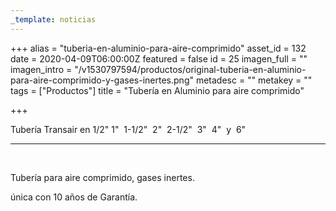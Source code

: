```yaml
---
_template: noticias
---
```






+++
alias = "tuberia-en-aluminio-para-aire-comprimido"
asset_id = 132
date = 2020-04-09T06:00:00Z
featured = false
id = 25
imagen_full = ""
imagen_intro = "/v1530797594/productos/original-tuberia-en-aluminio-para-aire-comprimido-y-gases-inertes.png"
metadesc = ""
metakey = ""
tags = ["Productos"]
title = "Tubería en Aluminio para aire comprimido"

+++
<p>Tubería Transair en 1/2" 1"  1-1/2"  2"  2-1/2"  3"  4"  y  6" </p>
<hr class="system-pagebreak" />
<p> </p>
<p>Tubería para aire comprimido, gases inertes.</p>
<p>única con 10 años de Garantía.</p>
<p> </p>
<p> </p>
<!--more-->

